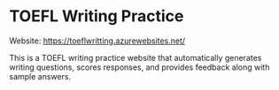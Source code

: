 # TOEFL Writing Practice
Website: https://toeflwritting.azurewebsites.net/

This is a TOEFL writing practice website that automatically generates writing questions, scores responses, and provides feedback along with sample answers.
